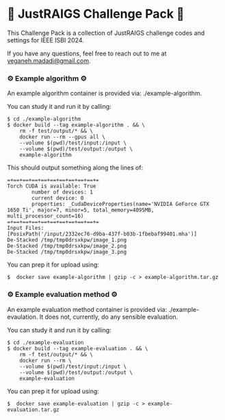 # 🎁 JustRAIGS Challenge Pack 🎁

This Challenge Pack is a collection of JustRAIGS challenge codes and settings for IEEE ISBI 2024.

If you have any questions, feel free to reach out to me at yeganeh.madadi@gmail.com.


### ⚙️ Example algorithm ⚙️

An example algorithm container is provided via: ./example-algorithm.

You can study it and run it by calling:

    $ cd ./example-algorithm
    $ docker build --tag example-algorithm . && \
        rm -f test/output/* && \
        docker run --rm --gpus all \
        --volume $(pwd)/test/input:/input \
        --volume $(pwd)/test/output:/output \
        example-algorithm

This should output something along the lines of:

    =+==+==+==+==+==+==+==+==+==+=
    Torch CUDA is available: True
            number of devices: 1
            current device: 0
            properties: _CudaDeviceProperties(name='NVIDIA GeForce GTX 1650 Ti', major=7, minor=5, total_memory=4095MB, multi_processor_count=16)
    =+==+==+==+==+==+==+==+==+==+=
    Input Files:
    [PosixPath('/input/2332ec76-d9ba-437f-b03b-1fbebaf99401.mha')]
    De-Stacked /tmp/tmp0drsxkpw/image_1.png
    De-Stacked /tmp/tmp0drsxkpw/image_2.png
    De-Stacked /tmp/tmp0drsxkpw/image_3.png

You can prep it for upload using:

    $  docker save example-algorithm | gzip -c > example-algorithm.tar.gz


### ⚙️ Example evaluation method ⚙️

An example evaluation method container is provided via: ./example-evaulation. It does not, currently, do any sensible evaluation.

You can study it and run it by calling:

    $ cd ./example-evaluation
    $ docker build --tag example-evaluation . && \
        rm -f test/output/* && \
        docker run --rm \
        --volume $(pwd)/test/input:/input \
        --volume $(pwd)/test/output:/output \
        example-evaluation

You can prep it for upload using:

    $  docker save example-evaluation | gzip -c > example-evaluation.tar.gz
